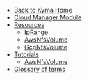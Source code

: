 <!-- markdown-link-check-disable -->
* [Back to Kyma Home](/)
* [Cloud Manager Module](/cloud-manager/user/README.md)
* [Resources](/cloud-manager/user/resources/README.md)
  * [IpRange](/cloud-manager/user/resources/04-10-iprange.md)
  * [AwsNfsVolume](/cloud-manager/user/resources/04-20-10-aws-nfs-volume.md)
  * [GcpNfsVolume](/cloud-manager/user/resources/04-30-10-gcp-nfs-volume.md)
* [Tutorials](/cloud-manager/user/tutorials/README.md)
  * [AwsNfsVolume](/cloud-manager/user/tutorials/01-10-aws-nfs-volume.md)
* [Glossary of terms](./05-glossary.md)
<!-- markdown-link-check-enable -->
